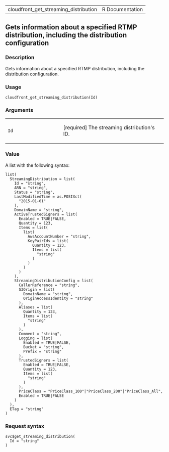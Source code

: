 <table style="width: 100%;">
<tbody>
<tr class="odd">
<td>cloudfront_get_streaming_distribution</td>
<td style="text-align: right;">R Documentation</td>
</tr>
</tbody>
</table>

## Gets information about a specified RTMP distribution, including the distribution configuration

### Description

Gets information about a specified RTMP distribution, including the
distribution configuration.

### Usage

    cloudfront_get_streaming_distribution(Id)

### Arguments

<table>
<colgroup>
<col style="width: 35%" />
<col style="width: 65%" />
</colgroup>
<tbody>
<tr class="odd">
<td><code id="cloudfront_get_streaming_distribution_:_Id">Id</code></td>
<td><p>[required] The streaming distribution's ID.</p></td>
</tr>
</tbody>
</table>

### Value

A list with the following syntax:

    list(
      StreamingDistribution = list(
        Id = "string",
        ARN = "string",
        Status = "string",
        LastModifiedTime = as.POSIXct(
          "2015-01-01"
        ),
        DomainName = "string",
        ActiveTrustedSigners = list(
          Enabled = TRUE|FALSE,
          Quantity = 123,
          Items = list(
            list(
              AwsAccountNumber = "string",
              KeyPairIds = list(
                Quantity = 123,
                Items = list(
                  "string"
                )
              )
            )
          )
        ),
        StreamingDistributionConfig = list(
          CallerReference = "string",
          S3Origin = list(
            DomainName = "string",
            OriginAccessIdentity = "string"
          ),
          Aliases = list(
            Quantity = 123,
            Items = list(
              "string"
            )
          ),
          Comment = "string",
          Logging = list(
            Enabled = TRUE|FALSE,
            Bucket = "string",
            Prefix = "string"
          ),
          TrustedSigners = list(
            Enabled = TRUE|FALSE,
            Quantity = 123,
            Items = list(
              "string"
            )
          ),
          PriceClass = "PriceClass_100"|"PriceClass_200"|"PriceClass_All",
          Enabled = TRUE|FALSE
        )
      ),
      ETag = "string"
    )

### Request syntax

    svc$get_streaming_distribution(
      Id = "string"
    )
